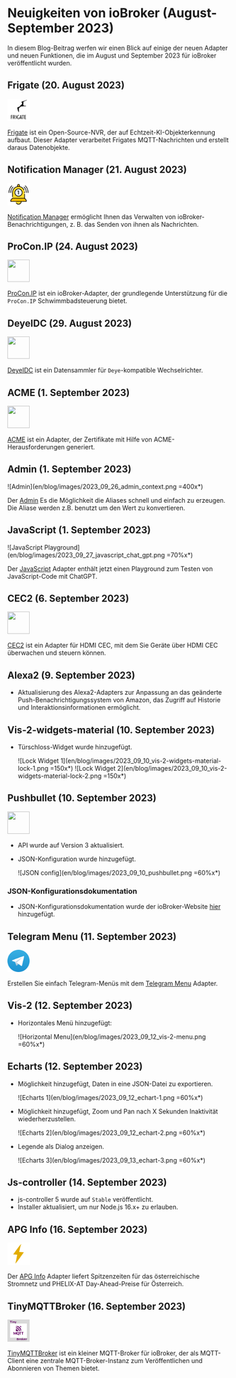 ---
---
# Neuigkeiten von ioBroker (August-September 2023)
In diesem Blog-Beitrag werfen wir einen Blick auf einige der neuen Adapter und neuen Funktionen, die im August und September 2023 für ioBroker veröffentlicht wurden.

## Frigate (20. August 2023)
<img src="https://raw.githubusercontent.com/Bettman66/ioBroker.frigate/master/admin/frigate.png" width="50" height="50" />

[Frigate](https://github.com/Bettman66/ioBroker.frigate) ist ein Open-Source-NVR, der auf Echtzeit-KI-Objekterkennung aufbaut.
Dieser Adapter verarbeitet Frigates MQTT-Nachrichten und erstellt daraus Datenobjekte.

## Notification Manager (21. August 2023)
<img src="https://raw.githubusercontent.com/foxriver76/ioBroker.notification-manager/master/admin/notification-manager.png" width="50" height="50" />

[Notification Manager](https://github.com/foxriver76/ioBroker.notification-manager) ermöglicht Ihnen das Verwalten von ioBroker-Benachrichtigungen, z. B. das Senden von ihnen als Nachrichten.

## ProCon.IP (24. August 2023)
<img src="https://raw.githubusercontent.com/ylabonte/ioBroker.procon-ip/master/admin/procon-ip.png" width="50" height="50" />

[ProCon.IP](https://github.com/ylabonte/ioBroker.procon-ip) ist ein ioBroker-Adapter, der grundlegende Unterstützung für die `ProCon.IP` Schwimmbadsteuerung bietet.

## DeyeIDC (29. August 2023)
<img src="https://raw.githubusercontent.com/raschy/ioBroker.deyeidc/master/admin/deyeidc.png" width="50" height="50" />

[DeyeIDC](https://github.com/raschy/ioBroker.deyeidc) ist ein Datensammler für `Deye`-kompatible Wechselrichter.

## ACME (1. September 2023)
<img src="https://raw.githubusercontent.com/iobroker-community-adapters/ioBroker.acme/master/admin/acme.png" width="50" height="50" />

[ACME](https://github.com/iobroker-community-adapters/ioBroker.acme) ist ein Adapter, der Zertifikate mit Hilfe von ACME-Herausforderungen generiert.

## Admin (1. September 2023)
![Admin](en/blog/images/2023_09_26_admin_context.png =400x*)

Der [Admin](https://github.com/ioBroker/ioBroker.admin) Es die Möglichkeit die Aliases schnell und einfach zu erzeugen. Die Aliase werden z.B. benutzt um den Wert zu konvertieren.

## JavaScript (1. September 2023)
![JavaScript Playground](en/blog/images/2023_09_27_javascript_chat_gpt.png =70%x*)

Der [JavaScript](https://github.com/ioBroker/ioBroker.javascript) Adapter enthält jetzt einen Playground zum Testen von JavaScript-Code mit ChatGPT.

## CEC2 (6. September 2023)
<img src="https://raw.githubusercontent.com/iobroker-community-adapters/ioBroker.cec2/master/admin/cec2.png" width="50" height="50" />

[CEC2](https://github.com/iobroker-community-adapters/ioBroker.cec2) ist ein Adapter für HDMI CEC, mit dem Sie Geräte über HDMI CEC überwachen und steuern können.

## Alexa2 (9. September 2023)
- Aktualisierung des Alexa2-Adapters zur Anpassung an das geänderte Push-Benachrichtigungssystem von Amazon, das Zugriff auf Historie und Interaktionsinformationen ermöglicht.

## Vis-2-widgets-material (10. September 2023)
- Türschloss-Widget wurde hinzugefügt.

  ![Lock Widget 1](en/blog/images/2023_09_10_vis-2-widgets-material-lock-1.png =150x*)
  ![Lock Widget 2](en/blog/images/2023_09_10_vis-2-widgets-material-lock-2.png =150x*)

## Pushbullet (10. September 2023)
<img src="https://raw.githubusercontent.com/mcm1957/ioBroker.pushbullet/master/admin/pushbullet.png" width="50" height="50" />

- API wurde auf Version 3 aktualisiert.
- JSON-Konfiguration wurde hinzugefügt.

  ![JSON config](en/blog/images/2023_09_10_pushbullet.png =60%x*)

### JSON-Konfigurationsdokumentation
- JSON-Konfigurationsdokumentation wurde der ioBroker-Website [hier](https://www.iobroker.net/#en/documentation/dev/adapterjsonconfig.md) hinzugefügt.

## Telegram Menu (11. September 2023)
<img src="https://raw.githubusercontent.com/MiRo1310/ioBroker.telegram-menu/master/admin/telegram-menu.png" width="50" height="50" />

Erstellen Sie einfach Telegram-Menüs mit dem [Telegram Menu](https://github.com/MiRo1310/ioBroker.telegram-menu) Adapter.

## Vis-2 (12. September 2023)
- Horizontales Menü hinzugefügt:

  ![Horizontal Menu](en/blog/images/2023_09_12_vis-2-menu.png =60%x*)

## Echarts (12. September 2023)
- Möglichkeit hinzugefügt, Daten in eine JSON-Datei zu exportieren.

  ![Echarts 1](en/blog/images/2023_09_12_echart-1.png =60%x*)

- Möglichkeit hinzugefügt, Zoom und Pan nach X Sekunden Inaktivität wiederherzustellen.

  ![Echarts 2](en/blog/images/2023_09_12_echart-2.png =60%x*)

- Legende als Dialog anzeigen.

  ![Echarts 3](en/blog/images/2023_09_13_echart-3.png =60%x*)

## Js-controller (14. September 2023)
- js-controller 5 wurde auf `Stable` veröffentlicht.
- Installer aktualisiert, um nur Node.js 16.x+ zu erlauben.

## APG Info (16. September 2023)
<img src="https://raw.githubusercontent.com/HGlab01/ioBroker.apg-info/master/admin/apg-info.png" width="50" height="50" />

Der [APG Info](https://github.com/HGlab01/ioBroker.apg-info) Adapter liefert Spitzenzeiten für das österreichische Stromnetz und PHELIX-AT Day-Ahead-Preise für Österreich.

## TinyMQTTBroker (16. September 2023)
<img src="https://raw.githubusercontent.com/HGlab01/ioBroker.tinymqttbroker/master/admin/tinymqttbroker.png" width="50" height="50" />

[TinyMQTTBroker](https://github.com/HGlab01/ioBroker.tinymqttbroker) ist ein kleiner MQTT-Broker für ioBroker, der als MQTT-Client eine zentrale MQTT-Broker-Instanz zum Veröffentlichen und Abonnieren von Themen bietet.
